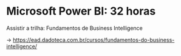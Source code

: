 # Microsoft Power BI: 32 horas

Assistir a trilha: Fundamentos de Business Intelligence

-> https://ead.dadoteca.com.br/cursos/fundamentos-do-business-intelligence/
 
